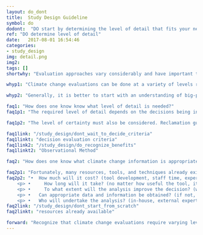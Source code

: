 ```yaml
---
layout: do_dont
title:  Study Design Guideline
symbol: do
dodont:  "DO start by determining the level of detail that fits your need and resources"
ref: "DO determine level of detail" 
date:   2017-08-01 16:54:46
categories:
- study_design
img: detail.png
img2: 
tags: []
shortwhy: "Evaluation approaches vary considerably and have important tradeoffs that affect the level of detail provided and resources needed."

whyp1: "Climate change evaluations can be done at a variety of levels ranging from qualitative regional descriptions of temperature and precipitation changes as in the IPCC reports (e.g., 2014b) and U.S. National Climate Assessments (e.g., Walsh et al. 2014) to quantitative daily climate change projections of streamflow at a specific gage location (e.g., Vano et al. 2010a,b). It is, therefore, important to first understand what information is needed to answer the climate change questions posed, what is possible, and the tradeoffs between the required effort and detail.  It may also be important to balance investments across various aspects of a study, for instance, considering how a water system is vulnerable to both climate and non-climate risk factors." 

whyp2: "Generally, it is better to start with an understanding of big-picture changes and then decide what details are needed to help inform decisions, so they can be explored most effectively (Willows and Connell 2003; Brekke et al. 2009). Region-based inquiries and qualitative analysis are usually relatively simple and cost-effective (Reclamation 2014a) and can be a good starting point even if more involved analysis is desired. Willows and Connell (2003) describes this as a tiered approach - by first studying the problem in a broad, holistic way, risks can be characterized qualitatively and then prioritized, which allows the most significant risks to be assessed first."

faq1: "How does one know know what level of detail is needed?"
faq1p1: "The required level of detail depends on the decisions being informed. Climate change information has a wide range of applications in water resource planning, for example the information can be used to modify system operations, to make decisions on new or improved infrastructure, to establish long-term planning objectives, and to plan river restoration (Reclamation 2014a). In all decisions, identifying the minimum level of information required to alter a decision can help. For example, some decisions can be made by just knowing a direction of change (e.g., summer temperature increases). Other decisions require a better understanding of the magnitude of change for one or more variables.  Still others require an investigation of relative differences (e.g., identifying stream reaches more vulnerable to temperature increases for endangered species protection (Mantua et al. 2010; Isaak et al. 2015))."

faq1p2: "The level of certainty must also be considered. Reclamation guidance (2014a) recommends considering both relevance and certainty when determining the appropriate level of climate change analysis. The report suggests that climate change information should be: (1) included if changes are well supported and relevant, (2) explored through sensitivity analysis if changes are highly uncertain, but still relevant, and (3) excluded if changes are irrelevant or too uncertain.  If too uncertain, one should consider more carefully the costs and risks involved and consider planning for more severe scenarios or other contingency-based planning (e.g., Observational Method example)."

faq1link: "/study_design/dont_wait_to_decide_criteria"
faq1linkt: "decision evaluation criteria"
faq1link2: "/study_design/do_recognize_benefits"
faq1linkt2: "Observational Method"

faq2: "How does one know what climate change information is appropriate?"

faq2p1: "Fortunately, many resources, tools, and techniques already exist.  The questions below, included in the UK Climate Impacts Programme’s report Climate adaptation: Risk, uncertainty and decision-making (Willows and Connell 2003), can be used to help evaluate appropriate tools or techniques for specific situations:"
faq2p2: "•	How much will it cost? (tool development, staff time, expert assistance)
    <p>	•     How long will it take? (no matter how useful the tool, it is of little use if it cannot make the decision deadline) </p>	
    <p> •     To what extent will the analysis improve the decision? (what information is required to make a different decision) </p>
    <p> •	Can appropriate data and information be obtained? (if not, reconsider costs and timeline) </p>
    <p> •	Who will undertake the analysis? (in-house, external expert) </p>" 
faq2link: "/study_design/dont_start_from_scratch"
faq2linkt: "resources already available"

forward: "Recognize that climate change evaluations require varying levels of detail.  When starting, a qualitative understanding of change is useful (big-picture, regional changes), and will help bound more quantitative, detailed analysis which may be required depending on the decisions the information is informing."
---
```

